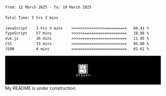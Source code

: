 <!--START_SECTION:waka-->

```txt
From: 12 March 2025 - To: 19 March 2025

Total Time: 5 hrs 3 mins

JavaScript    3 hrs 3 mins    >>>>>>>>>>>>>>>==========   60.42 %
TypeScript    57 mins         >>>>>====================   18.98 %
Vue.js        36 mins         >>>======================   11.95 %
CSS           15 mins         >========================   05.00 %
JSON          4 mins          =========================   01.62 %
```

<!--END_SECTION:waka-->

<img src="https://raw.githubusercontent.com/n3xta/image-hosting/main/img/202411032331174.png"/>
My README is under construction. 
